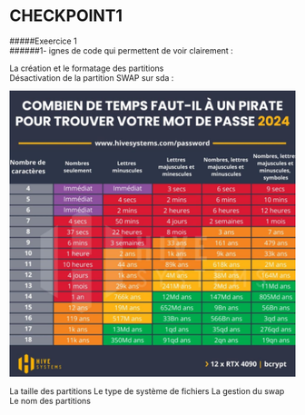 # CHECKPOINT1  
  
#####Exeercice 1  
######1-  ignes de code qui permettent de voir clairement :

  La création et le formatage des partitions  
  Désactivation de la partition SWAP sur sda  :  
  <P ALIGN="center"><IMG src="https://github.com/WildCodeSchool/TSSR-BDX-0924-P1-G1/blob/main/IMG_README/tableau_time.jpg" width=600></P>  


   
  La taille des partitions
  Le type de système de fichiers
  La gestion du swap
  Le nom des partitions

